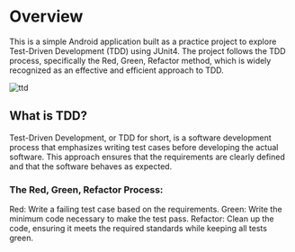 # Overview
This is a simple Android application built as a practice project to explore Test-Driven Development (TDD) using JUnit4. The project follows the TDD process, specifically the Red, Green, Refactor method, which is widely recognized as an effective and efficient approach to TDD.

![ttd](https://github.com/user-attachments/assets/d00097fa-e4b1-408e-a8b8-0cac8fdb401f)

## What is TDD?
Test-Driven Development, or TDD for short, is a software development process that emphasizes writing test cases before developing the actual software. This approach ensures that the requirements are clearly defined and that the software behaves as expected.

### The Red, Green, Refactor Process:
Red: Write a failing test case based on the requirements.
Green: Write the minimum code necessary to make the test pass.
Refactor: Clean up the code, ensuring it meets the required standards while keeping all tests green.
